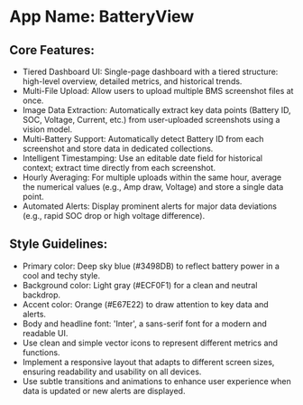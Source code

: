 # **App Name**: BatteryView

## Core Features:

- Tiered Dashboard UI: Single-page dashboard with a tiered structure: high-level overview, detailed metrics, and historical trends.
- Multi-File Upload: Allow users to upload multiple BMS screenshot files at once.
- Image Data Extraction: Automatically extract key data points (Battery ID, SOC, Voltage, Current, etc.) from user-uploaded screenshots using a vision model.
- Multi-Battery Support: Automatically detect Battery ID from each screenshot and store data in dedicated collections.
- Intelligent Timestamping: Use an editable date field for historical context; extract time directly from each screenshot.
- Hourly Averaging: For multiple uploads within the same hour, average the numerical values (e.g., Amp draw, Voltage) and store a single data point.
- Automated Alerts: Display prominent alerts for major data deviations (e.g., rapid SOC drop or high voltage difference).

## Style Guidelines:

- Primary color: Deep sky blue (#3498DB) to reflect battery power in a cool and techy style.
- Background color: Light gray (#ECF0F1) for a clean and neutral backdrop.
- Accent color: Orange (#E67E22) to draw attention to key data and alerts.
- Body and headline font: 'Inter', a sans-serif font for a modern and readable UI.
- Use clean and simple vector icons to represent different metrics and functions.
- Implement a responsive layout that adapts to different screen sizes, ensuring readability and usability on all devices.
- Use subtle transitions and animations to enhance user experience when data is updated or new alerts are displayed.